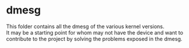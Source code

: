 # dmesg

This folder contains all the dmesg of the various kernel versions.  
It may be a starting point for whom may not have the device and want to contribute to the project by solving the problems exposed in the dmesg.

